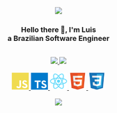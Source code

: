 
<!-- Gif -->
<div align="center">
<img width="100px" src="https://c.tenor.com/saF7OqqJkFsAAAAC/darling-in-the-franxx-anime.gif">
<h3>Hello there 👋, I'm Luis<br>a Brazilian Software Engineer</h3>
<br>
</div>

<!-- Stats -->
<div align="center">
  <a href="https://github.com/LBS-luis">
  <img height="200em" src="https://github-readme-stats.vercel.app/api?username=LBS-luis&show_icons=true&theme=tokyonight&hide_border=true&include_all_commits=true&count_private=true"/>
  <img height="200em" src="https://github-readme-stats.vercel.app/api/top-langs/?username=LBS-luis&layout=defaultt&langs_count=7&theme=tokyonight&hide_border=true"/>
</div>



<!-- langs -->
<div align="center"><br>
  <img width="40em" alt="Luis-Js"src="https://raw.githubusercontent.com/devicons/devicon/master/icons/javascript/javascript-plain.svg">
  <img width="40em" alt="Luis-Ts"src="https://raw.githubusercontent.com/devicons/devicon/master/icons/typescript/typescript-plain.svg">
  <img width="40em" alt="Luis-React"src="https://raw.githubusercontent.com/devicons/devicon/master/icons/react/react-original.svg">
  <img width="40em" alt="Luis-HTML"src="https://raw.githubusercontent.com/devicons/devicon/master/icons/html5/html5-original.svg">
  <img width="40em" alt="Luis-CSS"src="https://raw.githubusercontent.com/devicons/devicon/master/icons/css3/css3-original.svg">
</div>


<!-- social -->
<div align="center"> 
    <br>
    <a width="40em" href="https://www.linkedin.com/in/luisfelipelbs/" target="_blank"><img src="https://img.shields.io/badge/-LinkedIn-%230077B5?style=for-the-badge&logo=linkedin&logoColor=white" target="_blank"></a> 
</div>





